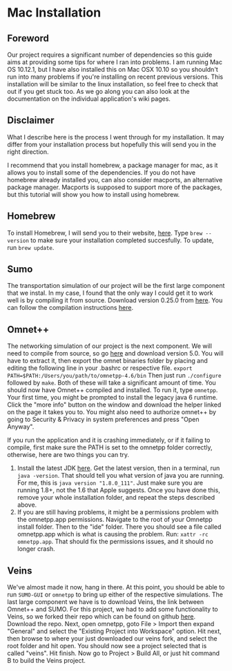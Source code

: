 # Mac Installation

## Foreword
Our project requires a significant number of dependencies so this guide aims at providing some tips for where I ran into problems. I am running Mac OS 10.12.1, but I have also installed this on Mac OSX 10.10 so you shouldn't run into many problems if you're installing on recent previous versions. This installation will be similar to the linux installation, so feel free to check that out if you get stuck too. As we go along you can also look at the documentation on the individual application's wiki pages.

## Disclaimer
What I describe here is the process I went through for my installation. It may differ from your installation process but hopefully this will send you in the right direction.

I recommend that you install homebrew, a package manager for mac, as it allows you to install some of the dependencies. If you do not have homebrew already installed you, can also consider macports, an alternative package manager. Macports is supposed to support more of the packages, but this tutorial will show you how to install using homebrew.

## Homebrew
To install Homebrew, I will send you to their website, [here](http://brew.sh). Type `brew --version` to make sure your installation completed succesfully. To update, run `brew update`.

## Sumo
The transportation simulation of our project will be the first large component that we instal. In my case, I found that the only way I could get it to work well is by compiling it from source. Download version 0.25.0 from [here](https://sourceforge.net/projects/sumo/files/sumo/version%200.25.0/sumo-src-0.25.0.zip/download). You can follow the compilation instructions [here](http://sumo.dlr.de/wiki/Installing/MacOS_Build_w_Homebrew).

## Omnet++
The networking simulation of our project is the next component. We will need to compile from source, so go [here](https://omnetpp.org/component/jdownloads/download/32-release-older-versions/2290-omnet-4-6-source-ide-tgz) and download version 5.0. You will have to extract it, then export the omnet binaries folder by placing and editing the following line in your .bashrc or respective file.
`export PATH=$PATH:/Users/you/path/to/omnetpp-4.6/bin`
Then just run `./configure` followed by `make`. Both of these will take a significant amount of time.
You should now have Omnet++ compiled and installed. To run it, type `omnetpp`. Your first time, you might be prompted to install the legacy java 6 runtime. Click the "more info" button on the window and download the helper linked on the page it takes you to. You might also need to authorize omnet++ by going to Security & Privacy in system preferences and press "Open Anyway".

If you run the application and it is crashing immediately, or if it failing to compile, first make sure the PATH is set to the omnetpp folder correctly, otherwise, here are two things you can try.
1. Install the latest JDK [here](http://www.oracle.com/technetwork/java/javase/downloads/jdk8-downloads-2133151.html). Get the latest version, then in a terminal, run `java -version`. That should tell you what version of java you are running. For me, this is `java version "1.8.0_111"`. Just make sure you are running 1.8+, not the 1.6 that Apple suggests. Once you have done this, remove your whole installation folder, and repeat the steps described above.
2. If you are still having problems, it might be a permissions problem with the omnetpp.app permissions. Navigate to the root of your Omnetpp install folder. Then to the "ide" folder. There you should see a file called omnetpp.app which is what is causing the problem. Run: `xattr -rc omnetpp.app`. That should fix the permissions issues, and it should no longer crash.

## Veins
We've almost made it now, hang in there. At this point, you should be able to run `SUMO-GUI` or `omnetpp` to bring up either of the respective simulations. The last large component we have is to download Veins, the link between Omnet++ and SUMO. For this project, we had to add some functionality to Veins, so we forked their repo which can be found on github [here](https://github.com/burtonwilliamt/veins). Download the repo. Next, open omnetpp, goto File > Import then expand "General" and select the "Existing Project into Workspace" option. Hit next, then browse to where your just downloaded our veins fork, and select the root folder and hit open. You should now see a project selected that is called "veins". Hit finish. Now go to Project > Build All, or just hit command B to build the Veins project.
